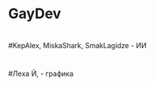# GayDev
# 
#KepAlex, MiskaShark, SmakLagidze - ИИ 
#
#Леха Й, - графика 
#
#
#
#
#
#
#
#
#
#
#
#
#
#
#
#
